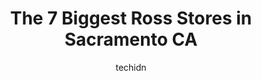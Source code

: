 ---
layout: ampstory
image: https://i0.wp.com/www.depkes.org/wp-content/uploads/2023/06/ross-0-in-sacramento-ca-1685965697.jpeg?resize=640,853
author: techidn
featured: false
description: Discover the impressive array of Ross options in Sacramento CA, where you can find 7 of the largest Ross establishments in the area. From renowned classics to hidden gems, Sacramento CA offe
title: The 7 Biggest Ross Stores in Sacramento CA
cover:
   title: The 7 Biggest Ross Stores in Sacramento CA
   subtitle: Rickpate
   background: https://www.depkes.org/wp-content/uploads/2023/06/ross-0-in-sacramento-ca-1685965697.jpeg

pages: 
 - layout: thirds
   top: <h1>#1 Ross Dress for Less</h1>
   bottom: "<p>Very picked over or just lacking product. Lots of things on the floor and misplaced items. Always seems to be shirt on cashiers and this time they were not the friendlies</p>"
   background: https://www.depkes.org/wp-content/uploads/2023/06/ross-1-in-sacramento-ca-1685965697.jpeg
   backgroundblur: true
 - layout: thirds
   top: <h1>#2 Ross Dress for Less</h1>
   bottom: "<p>735 Riverpoint Ct, West Sacramento, CA 95605, United States</p>"
   background: https://www.depkes.org/wp-content/uploads/2023/06/ross-2-in-sacramento-ca-1685965697.jpeg
   cta:
      link: https://www.depkes.org/blog/the-7-biggest-ross-stores-in-sacramento-ca/
      text: The 7 Biggest Ross Stores in Sacramento CA
 - layout: thirds
   top: <h1>#3 Ross Dress for Less</h1>
   bottom: "<p>1250 Howe Ave, Sacramento, CA 95825, United States</p>"
   background: https://www.depkes.org/wp-content/uploads/2023/06/ross-3-in-sacramento-ca-1685965698.jpeg
   cta:
      link: https://www.depkes.org/blog/the-7-biggest-ross-stores-in-sacramento-ca/
      text: The 7 Biggest Ross Stores in Sacramento CA
 - layout: thirds
   top: <h1>#4 Ross Dress for Less</h1>
   bottom: "<p>8184 Delta Shores Cir S, Sacramento, CA 95832, United States</p>"
   background: https://images.unsplash.com/photo-1527066579998-dbbae57f45ce?ixlib=rb-4.0.3&ixid=MnwxMjA3fDB8MHxwaG90by1wYWdlfHx8fGVufDB8fHx8&auto=format&fit=crop&w=640&h=853&q=80
   cta:
      link: https://www.depkes.org/blog/the-7-biggest-ross-stores-in-sacramento-ca/
      text: The 7 Biggest Ross Stores in Sacramento CA
 - layout: thirds
   top: <h1>#5 Ross Dress for Less</h1>
   bottom: "<p>4240 Florin Rd, Sacramento, CA 95823, United States</p>"
   background: https://images.unsplash.com/photo-1564951434112-64d74cc2a2d7?ixlib=rb-4.0.3&ixid=MnwxMjA3fDB8MHxwaG90by1wYWdlfHx8fGVufDB8fHx8&auto=format&fit=crop&w=640&h=853&q=80
   cta:
      link: https://www.depkes.org/blog/the-7-biggest-ross-stores-in-sacramento-ca/
      text: The 7 Biggest Ross Stores in Sacramento CA
 - layout: thirds
   top: <h1>#6 Ross Dress for Less</h1>
   bottom: "<p>5118 Stockton Blvd Ste 300, Sacramento, CA 95820, United States</p>"
   background: https://images.unsplash.com/photo-1599422314077-f4dfdaa4cd09?ixlib=rb-4.0.3&ixid=MnwxMjA3fDB8MHxwaG90by1wYWdlfHx8fGVufDB8fHx8&auto=format&fit=crop&w=640&h=853&q=80
   cta:
      link: https://www.depkes.org/blog/the-7-biggest-ross-stores-in-sacramento-ca/
      text: The 7 Biggest Ross Stores in Sacramento CA

 - layout: thirds
   middle: Continue reading...
   background: https://images.unsplash.com/photo-1518640467707-6811f4a6ab73?ixlib=rb-4.0.3&ixid=MnwxMjA3fDB8MHxwaG90by1wYWdlfHx8fGVufDB8fHx8&auto=format&fit=crop&w=640&h=853&q=80
   cta:
      link: https://www.depkes.org/blog/the-7-biggest-ross-stores-in-sacramento-ca/
      text: The 7 Biggest Ross Stores in Sacramento CA
      
---